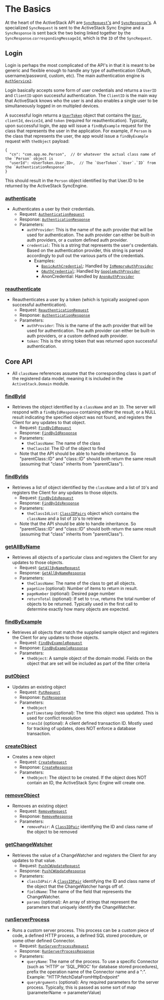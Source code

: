

# The Basics
At the heart of the ActiveStack API are [`SyncRequest`'s](https://github.com/ActiveStack/syncengine/blob/156ea8927fba9681f8b547662904073a45f990b1/src/main/java/com/percero/agents/sync/vo/SyncRequest.java) and [`SyncResponse`'s](https://github.com/ActiveStack/syncengine/blob/156ea8927fba9681f8b547662904073a45f990b1/src/main/java/com/percero/agents/sync/vo/SyncResponse.java).  A specialized `SyncRequest` is sent to the ActiveStack Sync Engine and a `SyncResponse` is sent back the two being linked together by the `SyncResponse`.`correspondingMessageId`, which is the `ID` of the `SyncRequest`.

## Login
Login is perhaps the most complicated of the API's in that it is meant to be generic and flexible enough to handle any type of authentication (OAuth, username/password, custom, etc).  The main authentication engine is [`AuthService2`](https://github.com/ActiveStack/syncengine/blob/156ea8927fba9681f8b547662904073a45f990b1/src/main/java/com/percero/agents/auth/services/AuthService2.java).

Login basically accepts some form of user credentials and returns a `UserID` and `ClientID` upon successful authentication.  The `ClientID` is the main way that ActiveStack knows who the user is and also enables a single user to be simultaneously logged in on multipled devices.

A successful login returns a [`UserToken`](https://github.com/ActiveStack/syncengine/blob/156ea8927fba9681f8b547662904073a45f990b1/src/main/java/com/percero/agents/auth/vo/UserToken.java) object that contains the [`User`](https://github.com/ActiveStack/syncengine/blob/156ea8927fba9681f8b547662904073a45f990b1/src/main/java/com/percero/agents/auth/vo/User.java), `clientId`, `deviceId`, and `token` (required for reauthentication). Typically, upon successful login, the app will issue a `findByExample` request for the class that represents the user in the application.  For example, if `Person` is the class that represents the user, the app would issue a `findByExample` request with `theObject` payload:
```
{
  "cn": "com.app.mo.Person",  // Or whatever the actual class name of the `Person` object is
  "userId": <UserToken.User.ID>,  // The `UserToken`.`User`.`ID` from the `AuthenticationResponse`
}
```
This should result in the `Person` object identified by that User.ID to be returned by the ActiveStack SyncEngine.

### [authenticate](https://github.com/ActiveStack/syncengine/blob/156ea8927fba9681f8b547662904073a45f990b1/src/main/java/com/percero/agents/auth/services/AuthService2.java#L47)
- Authenticates a user by their credentials.
  - Request: [`AuthenticationRequest`](https://github.com/ActiveStack/syncengine/blob/156ea8927fba9681f8b547662904073a45f990b1/src/main/java/com/percero/agents/auth/vo/AuthenticationRequest.java)
  - Response: [`AuthenticationResponse`](https://github.com/ActiveStack/syncengine/blob/156ea8927fba9681f8b547662904073a45f990b1/src/main/java/com/percero/agents/auth/vo/AuthenticationResponse.java)
  - Parameters:
    - `authProvider`: This is the name of the auth provider that will be used for authentication.  The auth provider can either be built-in auth providers, or a custom defined auth provider.
    - `credential`:  This is a string that represents the user's credentials.  Based on the authentication provider, this string is parsed accordingly to pull out the various parts of the credentials.
      - Examples:
        - [`BasicAuthCredential`](https://github.com/ActiveStack/syncengine/blob/156ea8927fba9681f8b547662904073a45f990b1/src/main/java/com/percero/agents/auth/vo/BasicAuthCredential.java): Handled by [`InMemoryAuthProvider`](https://github.com/ActiveStack/syncengine/blob/156ea8927fba9681f8b547662904073a45f990b1/src/main/java/com/percero/agents/auth/services/InMemoryAuthProvider.java)
        - [`OAuthCredential`](https://github.com/ActiveStack/syncengine/blob/156ea8927fba9681f8b547662904073a45f990b1/src/main/java/com/percero/agents/auth/vo/OAuthCredential.java): Handled by [`GoogleAuthProvider`](https://github.com/ActiveStack/syncengine/blob/156ea8927fba9681f8b547662904073a45f990b1/src/main/java/com/percero/agents/auth/services/GoogleAuthProvider.java)
        - AnonCredential: Handled by [`AnonAuthProvider`](https://github.com/ActiveStack/syncengine/blob/156ea8927fba9681f8b547662904073a45f990b1/src/main/java/com/percero/agents/auth/services/AnonAuthProvider.java)

### [reauthenticate](https://github.com/ActiveStack/syncengine/blob/156ea8927fba9681f8b547662904073a45f990b1/src/main/java/com/percero/agents/auth/services/AuthService2.java#L83)
- Reauthenticates a user by a token (which is typically assigned upon successful authentication).
  - Request: [`ReauthenticationRequest`](https://github.com/ActiveStack/syncengine/blob/156ea8927fba9681f8b547662904073a45f990b1/src/main/java/com/percero/agents/auth/vo/ReauthenticationRequest.java)
  - Response: [`AuthenticationResponse`](https://github.com/ActiveStack/syncengine/blob/156ea8927fba9681f8b547662904073a45f990b1/src/main/java/com/percero/agents/auth/vo/AuthenticationResponse.java)
  - Parameters:
    - `authProvider`: This is the name of the auth provider that will be used for authentication.  The auth provider can either be built-in auth providers, or a custom defined auth provider.
    - `token`:  This is the string token that was returned upon successful authentication.

## Core API

- All `className` references assume that the corresponding class is part of the registered data model, meaning it is included in the `ActiveStack.Domain` module.

### [findById](https://github.com/ActiveStack/syncengine/blob/156ea8927fba9681f8b547662904073a45f990b1/src/main/java/com/percero/amqp/handlers/FindByIdHandler.java)
- Retrieves the object identified by a `className` and an `ID`.  The server will respond with a `findByIdResponse` containing either the result, or a NULL result indicating the specified object was not found, and registers the Client for any updates to that object.
  - Request: [`FindByIdRequest`](https://github.com/ActiveStack/syncengine/blob/master/src/main/java/com/percero/agents/sync/vo/FindByIdRequest.java)
  - Response: [`FindByIdResponse`](https://github.com/ActiveStack/syncengine/blob/master/src/main/java/com/percero/agents/sync/vo/FindByIdResponse.java)
  - Parameters:
    - `theClassName`: The name of the class
    - `theClassId`: The ID of the object to find
  - Note that the API should be able to handle inheritance.  So "parentClass::ID" and "class::ID" should both return the same result (assuming that "class" inherits from "parentClass").

### [findByIds](https://github.com/ActiveStack/syncengine/blob/156ea8927fba9681f8b547662904073a45f990b1/src/main/java/com/percero/amqp/handlers/FindByIdsHandler.java)
- Retrieves a list of object identified by the `className` and a list of `ID`'s and registers the Client for any updates to those objects.
  - Request: [`FindByIdsRequest`](https://github.com/ActiveStack/syncengine/blob/master/src/main/java/com/percero/agents/sync/vo/FindByIdsRequest.java)
  - Response: [`FindByIdsResponse`](https://github.com/ActiveStack/syncengine/blob/master/src/main/java/com/percero/agents/sync/vo/FindByIdsResponse.java)
  - Parameters:
    - `theClassIdList`: [`ClassIDPairs`](https://github.com/ActiveStack/syncengine/blob/156ea8927fba9681f8b547662904073a45f990b1/src/main/java/com/percero/agents/sync/vo/ClassIDPairs.java) object which contains the `className` and a list of `ID`'s to retrieve
  - Note that the API should be able to handle inheritance.  So "parentClass::ID" and "class::ID" should both return the same result (assuming that "class" inherits from "parentClass").

### [getAllByName](https://github.com/ActiveStack/syncengine/blob/156ea8927fba9681f8b547662904073a45f990b1/src/main/java/com/percero/amqp/handlers/GetAllByNameHandler.java)
- Retrieves all objects of a particular class and registers the Client for any updates to those objects.
  - Request: [`GetAllByNameRequest`](https://github.com/ActiveStack/syncengine/blob/156ea8927fba9681f8b547662904073a45f990b1/src/main/java/com/percero/agents/sync/vo/GetAllByNameRequest.java)
  - Response: [`GetAllByNameResponse`](https://github.com/ActiveStack/syncengine/blob/156ea8927fba9681f8b547662904073a45f990b1/src/main/java/com/percero/agents/sync/vo/GetAllByNameResponse.java)
  - Parameters:
    - `theClassName`: The name of the class to get all objects.
    - `pageSize` (optional): Number of items to return in result.
    - `pageNumber` (optional): Desired page number
    - `returnTotal` (optional): If set to `true`, returns the total number of objects to be returned.  Typically used in the first call to determine exactly how many objects are expected.

### [findByExample](https://github.com/ActiveStack/syncengine/blob/156ea8927fba9681f8b547662904073a45f990b1/src/main/java/com/percero/amqp/handlers/FindByExampleHandler.java)
- Retrieves all objects that match the supplied sample object and registers the Client for any updates to those objects.
  - Request: [`FindByExampleRequest`](https://github.com/ActiveStack/syncengine/blob/156ea8927fba9681f8b547662904073a45f990b1/src/main/java/com/percero/agents/sync/vo/FindByExampleRequest.java)
  - Response: [`FindByExampleResponse`](https://github.com/ActiveStack/syncengine/blob/156ea8927fba9681f8b547662904073a45f990b1/src/main/java/com/percero/agents/sync/vo/FindByExampleResponse.java)
  - Parameters:
    - `theObject`: A sample object of the domain model.  Fields on the object that are set will be included as part of the filter criteria

### [putObject](https://github.com/ActiveStack/syncengine/blob/156ea8927fba9681f8b547662904073a45f990b1/src/main/java/com/percero/amqp/handlers/PutObjectHandler.java)
- Updates an existing object
  - Request: [`PutRequest`](https://github.com/ActiveStack/syncengine/blob/156ea8927fba9681f8b547662904073a45f990b1/src/main/java/com/percero/agents/sync/vo/PutRequest.java)
  - Response: [`PutResponse`](https://github.com/ActiveStack/syncengine/blob/156ea8927fba9681f8b547662904073a45f990b1/src/main/java/com/percero/agents/sync/vo/PutResponse.java)
  - Parameters:
    - `theObject`
    - `putTimestamp` (optional): The time this object was updated. This is used for conflict resolution
    - `transId` (optional): A client defined transaction ID. Mostly used for tracking of updates, does NOT enforce a database transaction.

### [createObject](https://github.com/ActiveStack/syncengine/blob/156ea8927fba9681f8b547662904073a45f990b1/src/main/java/com/percero/amqp/handlers/CreateObjectHandler.java)
- Creates a new object
  - Request: [`CreateRequest`](https://github.com/ActiveStack/syncengine/blob/156ea8927fba9681f8b547662904073a45f990b1/src/main/java/com/percero/agents/sync/vo/CreateRequest.java)
  - Response: [`CreateResponse`](https://github.com/ActiveStack/syncengine/blob/156ea8927fba9681f8b547662904073a45f990b1/src/main/java/com/percero/agents/sync/vo/CreateResponse.java)
  - Parameters:
    - `theObject`: The object to be created.  If the object does NOT contain an ID, the ActiveStack Sync Engine will create one.

### [removeObject](https://github.com/ActiveStack/syncengine/blob/156ea8927fba9681f8b547662904073a45f990b1/src/main/java/com/percero/amqp/handlers/RemoveObjectHandler.java)
- Removes an existing object
  - Request: [`RemoveRequest`](https://github.com/ActiveStack/syncengine/blob/156ea8927fba9681f8b547662904073a45f990b1/src/main/java/com/percero/agents/sync/vo/RemoveRequest.java)
  - Response: [`RemoveResponse`](https://github.com/ActiveStack/syncengine/blob/156ea8927fba9681f8b547662904073a45f990b1/src/main/java/com/percero/agents/sync/vo/RemoveResponse.java)
  - Parameters:
    - `removePair`: A [`ClassIDPair`](https://github.com/ActiveStack/syncengine/blob/156ea8927fba9681f8b547662904073a45f990b1/src/main/java/com/percero/agents/sync/vo/ClassIDPair.java) identifying the ID and class name of the object to be removed

### [getChangeWatcher](https://github.com/ActiveStack/syncengine/blob/156ea8927fba9681f8b547662904073a45f990b1/src/main/java/com/percero/amqp/handlers/GetChangeWatcherHandler.java)
- Retrieves the value of a ChangeWatcher and registers the Client for any updates to that value.
  - Request: [`PushCWUpdateRequest`](https://github.com/ActiveStack/syncengine/blob/master/src/main/java/com/percero/agents/sync/vo/PushCWUpdateRequest.java)
  - Response: [`PushCWUpdateResponse`](https://github.com/ActiveStack/syncengine/blob/master/src/main/java/com/percero/agents/sync/vo/PushCWUpdateResponse.java)
  - Parameters:
    - `classIdPair`: A [`ClassIDPair`](https://github.com/ActiveStack/syncengine/blob/156ea8927fba9681f8b547662904073a45f990b1/src/main/java/com/percero/agents/sync/vo/ClassIDPair.java) identifying the ID and class name of the object that the ChangeWatcher hangs off of.
    - `fieldName`: The name of the field that represents the ChangeWatcher.
    - `params` (optional): An array of strings that represent the parameters that uniquely identify the ChangeWatcher.

### [runServerProcess](https://github.com/ActiveStack/syncengine/blob/156ea8927fba9681f8b547662904073a45f990b1/src/main/java/com/percero/amqp/handlers/RunProcessHandler.java)
- Runs a custom server process.  This process can be a custom piece of code, a defined HTTP process, a defined SQL stored procedure, or some other defined Connector.
  - Request: [`RunServerProcessRequest`](https://github.com/ActiveStack/syncengine/blob/master/src/main/java/com/percero/agents/sync/vo/RunServerProcessRequest.java)
  - Response: [`RunServerProcessResponse`](https://github.com/ActiveStack/syncengine/blob/master/src/main/java/com/percero/agents/sync/vo/RunServerProcessResponse.java)
  - Parameters:
    - `queryName`: The name of the process.  To use a specific Connector (such as 'HTTP' or 'SQL_PROC' for database stored procedures), prefix the operation name of the Connector name and a ":".  Example:  "HTTP:fetchDataFromHttpEndpoint"
    - `queryArguments` (optional): Any required parameters for the server process.  Typically, this is passed as some sort of map (parameterName -> parameterValue)



